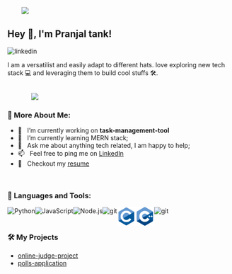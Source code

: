 &nbsp;&nbsp;&nbsp;&nbsp;&nbsp;&nbsp;&nbsp;&nbsp;<img src="https://user-images.githubusercontent.com/78424052/187131153-5a85e27f-ed79-44a6-8cf8-ad9d8f029452.png" width="200">

## Hey 👋, I'm Pranjal tank! 

<a href='https://www.linkedin.com/in/pranjal-tank/'><img align='left' alt="linkedin" src="https://img.shields.io/badge/pranjal-tank-blue?style=flat-square&logo=Linkedin&logoColor=white&link=https://www.linkedin.com/in/pranjal-tank/" height='18px'/></a>
<br/>

I am a versatilist and easily adapt to different hats. love exploring new tech stack 💻 and leveraging them to build cool stuffs 🛠️. 
<br/>
<br/>

<img src="https://media.giphy.com/media/l2JhDNcWIfICZVWlW/giphy.gif" align='right' width="450">&nbsp;&nbsp;
<br/>
  
### 🧐 More About Me:

- 🔭 &nbsp; I’m currently working on **task-management-tool**
- 🌱 &nbsp; I’m currently learning MERN stack;
- 💬 &nbsp; Ask me about anything tech related, I am happy to help;
- 📫 &nbsp; Feel free to ping me on [LinkedIn](https://www.linkedin.com/in/pranjal-tank/)
- 📝 &nbsp; Checkout my [resume](https://drive.google.com/file/d/1hhxFxnpAMUTEBKMPA9mukDFyBXUze7Hc/view?usp=sharing)

<br/>

### 🔨 Languages and Tools:
<a href="https://www.python.org" target="_blank"><img align="left" alt="Python" height ="42px" src="https://raw.githubusercontent.com/rahul-jha98/github_readme_icons/main/language_and_tools/square/python/python.svg"></a>
<a href="https://developer.mozilla.org/en-US/docs/Web/JavaScript" target="_blank"> <img align="left" alt="JavaScript" height ="42px"  src="https://raw.githubusercontent.com/rahul-jha98/github_readme_icons/main/language_and_tools/square/javascript/javascript.svg"> </a>
<a href="https://nodejs.org" target="_blank"><img align="left" alt="Node.js" height ="42px" src="https://raw.githubusercontent.com/rahul-jha98/github_readme_icons/main/language_and_tools/square/node/node.svg"></a>
<a href="https://git-scm.com/" target="_blank"> <img src="https://raw.githubusercontent.com/rahul-jha98/github_readme_icons/main/language_and_tools/square/git-scm/git-scm.svg" align="left" alt="git" height='42px'/> </a>
<img src="https://raw.githubusercontent.com/devicons/devicon/master/icons/c/c-original.svg" align="left" alt="git" height='42px'/>
<img src="https://raw.githubusercontent.com/devicons/devicon/master/icons/cplusplus/cplusplus-original.svg" align="left" alt="git" height='42px'/>
<img src="https://static.djangoproject.com/img/logos/django-logo-negative.svg" align="left" alt="git" height='42px'/>


<br/>

<br/>

### 🛠️ My Projects
- <a href="https://github.com/pranjal-tank/online_judge_project.git" target="_blank">online-judge-project</a>
- <a href="https://github.com/pranjal-tank/polls-application.git" target="_blank">polls-application</a>
